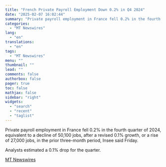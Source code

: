 ```yaml
---
title: "French Private Payroll Employment Down 0.2% in Q4 2024"
date: "2025-02-07 16:02:44"
summary: "Private payroll employment in France fell 0.2% in the fourth quarter of 2024, equivalent to a decline of 50,100 jobs, after a revised 0.1% growth, or a rise of 27,000 jobs, in the prior three-month period, Insee said Friday. Analysts estimated a 0.1% drop for the quarter."
categories:
  - "MT Newswires"
lang:
  - "en"
translations:
  - "en"
tags:
  - "MT Newswires"
menu: ""
thumbnail: ""
lead: ""
comments: false
authorbox: false
pager: true
toc: false
mathjax: false
sidebar: "right"
widgets:
  - "search"
  - "recent"
  - "taglist"
---
```


Private payroll employment in France fell 0.2% in the fourth quarter of 2024, equivalent to a decline of 50,100 jobs, after a revised 0.1% growth, or a rise of 27,000 jobs, in the prior three-month period, Insee said Friday.

Analysts estimated a 0.1% drop for the quarter.

[MT Newswires](https://www.tradingview.com/news/mtnewswires.com:20250207:G2465007:0/)
